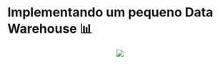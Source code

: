 # Implementando um pequeno Data Warehouse 📊

<div align="center">
<img src="https://github.com/Israella/Kaggle_Projects/assets/89945563/ef85973b-5875-4260-9d37-902aeaca133d" />
</div>

